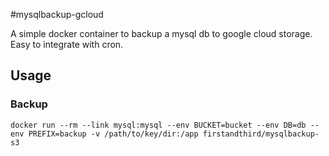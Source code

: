#mysqlbackup-gcloud

A simple docker container to backup a mysql db to google cloud storage.  Easy to integrate with cron.

## Usage

### Backup

```
docker run --rm --link mysql:mysql --env BUCKET=bucket --env DB=db --env PREFIX=backup -v /path/to/key/dir:/app firstandthird/mysqlbackup-s3
```
